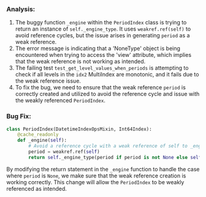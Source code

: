 ### Analysis:
1. The buggy function `_engine` within the `PeriodIndex` class is trying to return an instance of `self._engine_type`. It uses `weakref.ref(self)` to avoid reference cycles, but the issue arises in generating `period` as a weak reference.
2. The error message is indicating that a 'NoneType' object is being encountered when trying to access the 'view' attribute, which implies that the weak reference is not working as intended.
3. The failing test `test_get_level_values_when_periods` is attempting to check if all levels in the `idx2` MultiIndex are monotonic, and it fails due to the weak reference issue.
4. To fix the bug, we need to ensure that the weak reference `period` is correctly created and utilized to avoid the reference cycle and issue with the weakly referenced `PeriodIndex`.

### Bug Fix:
```python
class PeriodIndex(DatetimeIndexOpsMixin, Int64Index):
    @cache_readonly
    def _engine(self):
        # Avoid a reference cycle with a weak reference of self to _engine_type.
        period = weakref.ref(self)
        return self._engine_type(period if period is not None else self, len(self))
```

By modifying the return statement in the `_engine` function to handle the case where `period` is `None`, we make sure that the weak reference creation is working correctly. This change will allow the `PeriodIndex` to be weakly referenced as intended.